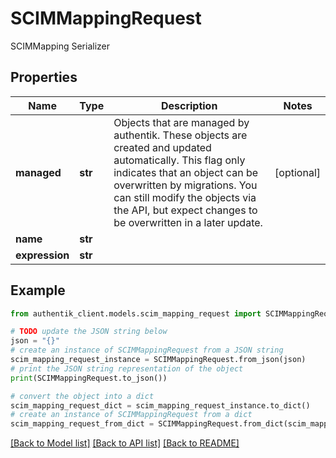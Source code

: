 # SCIMMappingRequest

SCIMMapping Serializer

## Properties

Name | Type | Description | Notes
------------ | ------------- | ------------- | -------------
**managed** | **str** | Objects that are managed by authentik. These objects are created and updated automatically. This flag only indicates that an object can be overwritten by migrations. You can still modify the objects via the API, but expect changes to be overwritten in a later update. | [optional] 
**name** | **str** |  | 
**expression** | **str** |  | 

## Example

```python
from authentik_client.models.scim_mapping_request import SCIMMappingRequest

# TODO update the JSON string below
json = "{}"
# create an instance of SCIMMappingRequest from a JSON string
scim_mapping_request_instance = SCIMMappingRequest.from_json(json)
# print the JSON string representation of the object
print(SCIMMappingRequest.to_json())

# convert the object into a dict
scim_mapping_request_dict = scim_mapping_request_instance.to_dict()
# create an instance of SCIMMappingRequest from a dict
scim_mapping_request_from_dict = SCIMMappingRequest.from_dict(scim_mapping_request_dict)
```
[[Back to Model list]](../README.md#documentation-for-models) [[Back to API list]](../README.md#documentation-for-api-endpoints) [[Back to README]](../README.md)


